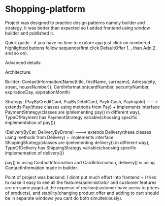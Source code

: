# Shopping-platform

Project was designed to practice design patterns namely builder and strategy. It was better than expected so I added frontend using window builder and published it.


Quick guide - if you have no time to explore app just click on numbered highlighted buttons follow sequence(first click DefaultOffer 1. , than Add 2. and so on).



Advanced details:


Architecture:

Builder: ContactInformation(Name(title, firstName, surrname), Adress(city, street, houseNumber)), CardInformation(cardNumber, securityNumber, expirationDay, expirationMonth)


Strategy: (PayByCreditCard, PayByDebitCard, PayInCash, PayIngold) ---> extends Pay(these classes using methods from Pay) + implements interface PaymentStrategy(classes are ipmlementing pay() in different way), TypeOfPayment has PaymentStrategy variable(choosing specific implementation of pay())


(DeliveryByCar, DeliveryByDrone) ---> extends Delivery(these classes using methods from Delivery) + implements interface ShippingStrategy(classes are ipmlementing delivery() in different way), TypeOfDelivery has ShippingStrategy variable(choosing specific implementation of delivery())


pay() is using ContactInformation and CardInformation, delivery() is using ContactInformation made in builder.


Point of project was backend. I didnt put much effort into frontend + I tried to make it easy to see all the features(administrator and customer features are on same page) at the expense of realism(customer have acess to prices of products), and stability(changing product offer and adding to cart should be in separate windows you cant do both simulteniously).
